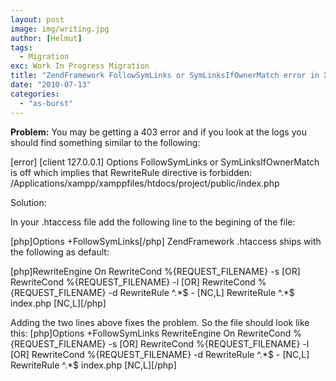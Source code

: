 ```yaml
---
layout: post
image: img/writing.jpg
author: [Helmut]
tags:
  - Migration
exc: Work In Progress Migration
title: "ZendFramework FollowSymLinks or SymLinksIfOwnerMatch error in XAMPP"
date: "2010-07-13"
categories: 
  - "as-burst"
---
```


**Problem:** You may be getting a 403 error and if you look at the logs you should find something similar to the following:

\[error\] \[client 127.0.0.1\] Options FollowSymLinks or SymLinksIfOwnerMatch is off which implies that RewriteRule directive is forbidden: /Applications/xampp/xamppfiles/htdocs/project/public/index.php

Solution:

In your .htaccess file add the following line to the begining of the file:

\[php\]Options +FollowSymLinks\[/php\] ZendFramework .htaccess ships with the following as default:

\[php\]RewriteEngine On RewriteCond %{REQUEST\_FILENAME} -s \[OR\] RewriteCond %{REQUEST\_FILENAME} -l \[OR\] RewriteCond %{REQUEST\_FILENAME} -d RewriteRule ^.\*$ - \[NC,L\] RewriteRule ^.\*$ index.php \[NC,L\]\[/php\]

Adding the two lines above fixes the problem. So the file should look like this: \[php\]Options +FollowSymLinks RewriteEngine On RewriteCond %{REQUEST\_FILENAME} -s \[OR\] RewriteCond %{REQUEST\_FILENAME} -l \[OR\] RewriteCond %{REQUEST\_FILENAME} -d RewriteRule ^.\*$ - \[NC,L\] RewriteRule ^.\*$ index.php \[NC,L\]\[/php\]
